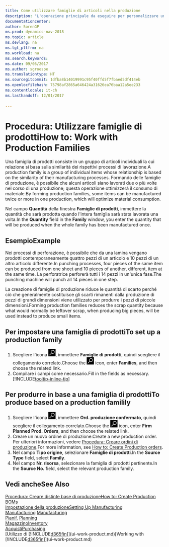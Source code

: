 ```yaml
---
title: Come utilizzare famiglie di articoli nella produzione
description: "L'operazione principale da eseguire per personalizzare un calendario di base per la propria società, o per uno dei partner commerciali, è la modifica dello stato dei giorni lavorativi e non lavorativi."
documentationcenter: 
author: SorenGP
ms.prod: dynamics-nav-2018
ms.topic: article
ms.devlang: na
ms.tgt_pltfrm: na
ms.workload: na
ms.search.keywords: 
ms.date: 09/05/2017
ms.author: sgroespe
ms.translationtype: HT
ms.sourcegitcommit: 1dfba8b14019991c95f40ffd5f7fbaed5df414eb
ms.openlocfilehash: 75798af2865a646424a31626ea76baa12a5ee233
ms.contentlocale: it-ch
ms.lasthandoff: 12/01/2017

---
```

# <a name="how-to-work-with-production-families"></a><span data-ttu-id="f2275-103">Procedura: Utilizzare famiglie di prodotti</span><span class="sxs-lookup"><span data-stu-id="f2275-103">How to: Work with Production Families</span></span>
<span data-ttu-id="f2275-104">Una famiglia di prodotti consiste in un gruppo di articoli individuali la cui relazione si basa sulla similarità dei rispettivi processi di lavorazione.</span><span class="sxs-lookup"><span data-stu-id="f2275-104">A production family is a group of individual items whose relationship is based on the similarity of their manufacturing processes.</span></span> <span data-ttu-id="f2275-105">Formando delle famiglie di produzione, è possibile che alcuni articoli siano lavorati due o più volte nel corso di una produzione; questa operazione ottimizzerà il consumo di materiale.</span><span class="sxs-lookup"><span data-stu-id="f2275-105">By forming production families, some items can be manufactured twice or more in one production, which will optimize material consumption.</span></span>

<span data-ttu-id="f2275-106">Nel campo **Quantità** della finestra **Famiglie di prodotti**, immettere la quantità che sarà prodotta quando l'intera famiglia sarà stata lavorata una volta.</span><span class="sxs-lookup"><span data-stu-id="f2275-106">In the **Quantity** field in the **Family** window, you enter the quantity that will be produced when the whole family has been manufactured once.</span></span>

## <a name="example"></a><span data-ttu-id="f2275-107">Esempio</span><span class="sxs-lookup"><span data-stu-id="f2275-107">Example</span></span>
<span data-ttu-id="f2275-108">Nei processi di perforazione, è possibile che da una lamina vengano prodotti contemporaneamente quattro pezzi di un articolo e 10 pezzi di un altro articolo differente.</span><span class="sxs-lookup"><span data-stu-id="f2275-108">In punching processes, four pieces of the same item can be produced from one sheet and 10 pieces of another, different, item at the same time.</span></span> <span data-ttu-id="f2275-109">La perforatrice perforerà tutti i 14 pezzi in un'unica fase.</span><span class="sxs-lookup"><span data-stu-id="f2275-109">The punching machine will punch all 14 pieces in one step.</span></span>

<span data-ttu-id="f2275-110">La creazione di famiglie di produzione riduce le quantità di scarto perché ciò che generalmente costituisce gli scarti rimanenti dalla produzione di pezzi di grandi dimensioni viene utilizzato per produrre i pezzi di piccole dimensioni.</span><span class="sxs-lookup"><span data-stu-id="f2275-110">Forming production families reduces the scrap quantity because what would normally be leftover scrap, when producing big pieces, will be used instead to produce small items.</span></span>

## <a name="to-set-up-a-production-family"></a><span data-ttu-id="f2275-111">Per impostare una famiglia di prodotti</span><span class="sxs-lookup"><span data-stu-id="f2275-111">To set up a production family</span></span>
1. <span data-ttu-id="f2275-112">Scegliere l'icona ![Cerca pagina o report](media/ui-search/search_small.png "icona Cerca pagina o report"), immettere **Famiglie di prodotti**, quindi scegliere il collegamento correlato.</span><span class="sxs-lookup"><span data-stu-id="f2275-112">Choose the ![Search for Page or Report](media/ui-search/search_small.png "Search for Page or Report icon") icon, enter **Families**, and then choose the related link.</span></span>
2. <span data-ttu-id="f2275-113">Compilare i campi come necessario.</span><span class="sxs-lookup"><span data-stu-id="f2275-113">Fill in the fields as necessary.</span></span> [!INCLUDE[tooltip-inline-tip](includes/tooltip-inline-tip_md.md)]

## <a name="to-produce-based-on-a-production-familily"></a><span data-ttu-id="f2275-114">Per produrre in base a una famiglia di prodotti</span><span class="sxs-lookup"><span data-stu-id="f2275-114">To produce based on a production familily</span></span>
1. <span data-ttu-id="f2275-115">Scegliere l'icona ![Cerca pagina o report](media/ui-search/search_small.png "icona Cerca pagina o report"), immettere **Ord. produzione confermato**, quindi scegliere il collegamento correlato.</span><span class="sxs-lookup"><span data-stu-id="f2275-115">Choose the ![Search for Page or Report](media/ui-search/search_small.png "Search for Page or Report icon") icon, enter **Firm Planned Prod. Orders**, and then choose the related link.</span></span>
2. <span data-ttu-id="f2275-116">Creare un nuovo ordine di produzione.</span><span class="sxs-lookup"><span data-stu-id="f2275-116">Create a new production order.</span></span> <span data-ttu-id="f2275-117">Per ulteriori informazioni, vedere [Procedura: Creare ordini di produzione](production-how-to-create-production-orders.md).</span><span class="sxs-lookup"><span data-stu-id="f2275-117">For more information, see [How to: Create Production orders](production-how-to-create-production-orders.md).</span></span>
3. <span data-ttu-id="f2275-118">Nel campo **Tipo origine**, selezionare **Famiglie di prodotti**.</span><span class="sxs-lookup"><span data-stu-id="f2275-118">In the **Source Type** field, select **Family**.</span></span>  
4. <span data-ttu-id="f2275-119">Nel campo **Nr. risorsa**, selezionare la famiglia di prodotti pertinente.</span><span class="sxs-lookup"><span data-stu-id="f2275-119">In the **Source No.** field, select the relevant production family.</span></span>

## <a name="see-also"></a><span data-ttu-id="f2275-120">Vedi anche</span><span class="sxs-lookup"><span data-stu-id="f2275-120">See Also</span></span>
[<span data-ttu-id="f2275-121">Procedura: Creare distinte base di produzione</span><span class="sxs-lookup"><span data-stu-id="f2275-121">How to: Create Production BOMs</span></span>](production-how-to-create-production-boms.md)  
[<span data-ttu-id="f2275-122">Impostazione della produzione</span><span class="sxs-lookup"><span data-stu-id="f2275-122">Setting Up Manufacturing</span></span>](production-configure-production-processes.md)  
<span data-ttu-id="f2275-123">[Manufacturing](production-manage-manufacturing.md)  </span><span class="sxs-lookup"><span data-stu-id="f2275-123">[Manufacturing](production-manage-manufacturing.md)  </span></span>  
<span data-ttu-id="f2275-124">[Pianif.](production-planning.md) </span><span class="sxs-lookup"><span data-stu-id="f2275-124">[Planning](production-planning.md) </span></span>  
[<span data-ttu-id="f2275-125">Magazzino</span><span class="sxs-lookup"><span data-stu-id="f2275-125">Inventory</span></span>](inventory-manage-inventory.md)  
[<span data-ttu-id="f2275-126">Acquisti</span><span class="sxs-lookup"><span data-stu-id="f2275-126">Purchasing</span></span>](purchasing-manage-purchasing.md)  
<span data-ttu-id="f2275-127">[Utilizzo di [!INCLUDE[d365fin](includes/d365fin_md.md)]](ui-work-product.md)</span><span class="sxs-lookup"><span data-stu-id="f2275-127">[Working with [!INCLUDE[d365fin](includes/d365fin_md.md)]](ui-work-product.md)</span></span>

